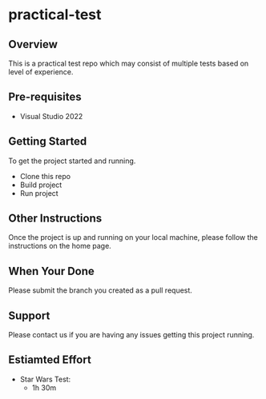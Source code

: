 # practical-test

## Overview
This is a practical test repo which may consist of multiple tests based on level of experience.

## Pre-requisites

- Visual Studio 2022

## Getting Started

To get the project started and running.
- Clone this repo
- Build project
- Run project

## Other Instructions
Once the project is up and running on your local machine, please follow the instructions on the home page. 

## When Your Done

Please submit the branch you created as a pull request.

## Support

Please contact us if you are having any issues getting this project running.

## Estiamted Effort
- Star Wars Test:
  - 1h 30m

